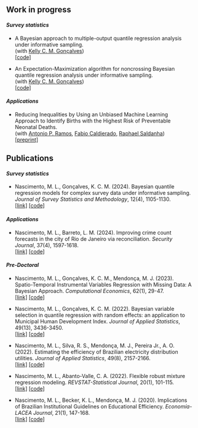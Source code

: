 ## Work in progress

#### _Survey statistics_

- A Bayesian approach to multiple-output quantile regression analysis under informative sampling. <br>
(with [Kelly C. M. Gonçalves](https://sites.google.com/dme.ufrj.br/kelly/)) <br>
[[code]](https://github.com/marcuslavagnole/bqr_informative_sampling)

- An Expectation-Maximization algorithm for noncrossing Bayesian quantile regression analysis under informative sampling. <br>
(with [Kelly C. M. Gonçalves](https://sites.google.com/dme.ufrj.br/kelly/)) <br>
[[code]](https://github.com/marcuslavagnole/bqr_informative_sampling)

#### _Applications_ 

- Reducing Inequalities by Using an Unbiased Machine Learning Approach to Identify Births with the Highest Risk of Preventable Neonatal Deaths. <br>
(with [Antonio P. Ramos](https://tomramos.github.io/), [Fabio Caldierado](https://ebape.fgv.br/pessoas/fabio-caldieraro), [Raphael Saldanha](https://rfsaldanha.github.io/)) <br>
[[preprint]](https://www.medrxiv.org/content/10.1101/2024.01.12.24301163v1)
<!--
- One pandemic is not like the other: Contrasting COVID-19 against a New Pandemic. <br>
(with [Antonio P. Ramos](https://tomramos.github.io/), [Fabio Caldierado](https://ebape.fgv.br/pessoas/fabio-caldieraro), [Chad Hazlett](https://www.chadhazlett.com/)) <br>
_In preparation_ <br>
[[preprint]](https://osf.io/fea6m/)
-->

## Publications

#### _Survey statistics_

- Nascimento, M. L., Gonçalves, K. C. M. (2024). Bayesian quantile regression models for complex survey data under informative sampling. _Journal of Survey Statistics and Methodology_, 12(4), 1105-1130. <br> 
  [[link]](https://doi.org/10.1093/jssam/smae015) [[code]](https://github.com/marcuslavagnole/bqr_informative_sampling)

#### _Applications_ 

- Nascimento, M. L., Barreto, L. M. (2024). Improving crime count forecasts in the city of Rio de Janeiro via reconciliation. _Security Journal_, 37(4), 1597-1618. <br>
  [[link]](https://doi.org/10.1057/s41284-024-00433-5) [[code]](https://github.com/marcuslavagnole/Crime_forecast_reconciliation)

#### _Pre-Doctoral_

- Nascimento, M. L., Gonçalves, K. C. M., Mendonça, M. J. (2023). Spatio-Temporal Instrumental Variables Regression with Missing Data: A Bayesian Approach. _Computational Economics_, 62(1), 29-47. <br>
  [[link]](https://doi.org/10.1007/s10614-022-10269-z) [[code]](https://github.com/marcuslavagnole/SpatioTemporal_IV_regression)

- Nascimento, M. L., Gonçalves, K. C. M. (2022). Bayesian variable selection in quantile regression with random effects: an application to Municipal Human Development Index. _Journal of Applied Statistics_, 49(13), 3436-3450. <br>
  [[link]](https://doi.org/10.1080/02664763.2021.1950654) [[code]](https://github.com/marcuslavagnole/Quantile_regression_MHDI)

- Nascimento, M. L., Silva, R. S., Mendonça, M. J., Pereira Jr., A. O. (2022). Estimating the efficiency of Brazilian electricity distribution utilities. _Journal of Applied Statistics_, 49(8), 2157-2166. <br>
  [[link]](https://doi.org/10.1080/02664763.2021.1890000) [[code]](https://github.com/marcuslavagnole/Electricity_distribution_efficiency)

- Nascimento, M. L., Abanto-Valle, C. A. (2022). Flexible robust mixture regression modeling. _REVSTAT-Statistical Journal_, 20(1), 101-115. <br>
  [[link]](https://doi.org/10.57805/revstat.v20i1.365) [[code]](https://github.com/marcuslavagnole/Mixture_regression_SMSN)

- Nascimento, M. L., Becker, K. L., Mendonça, M. J. (2020). Implications of Brazilian Institutional Guidelines on Educational Efficiency. _Economía-LACEA Journal_, 21(1), 147-168. <br>
  [[link]](https://doi.org/10.1353/eco.2020.0009) [[code]](https://github.com/marcuslavagnole/Educational_efficiency)
